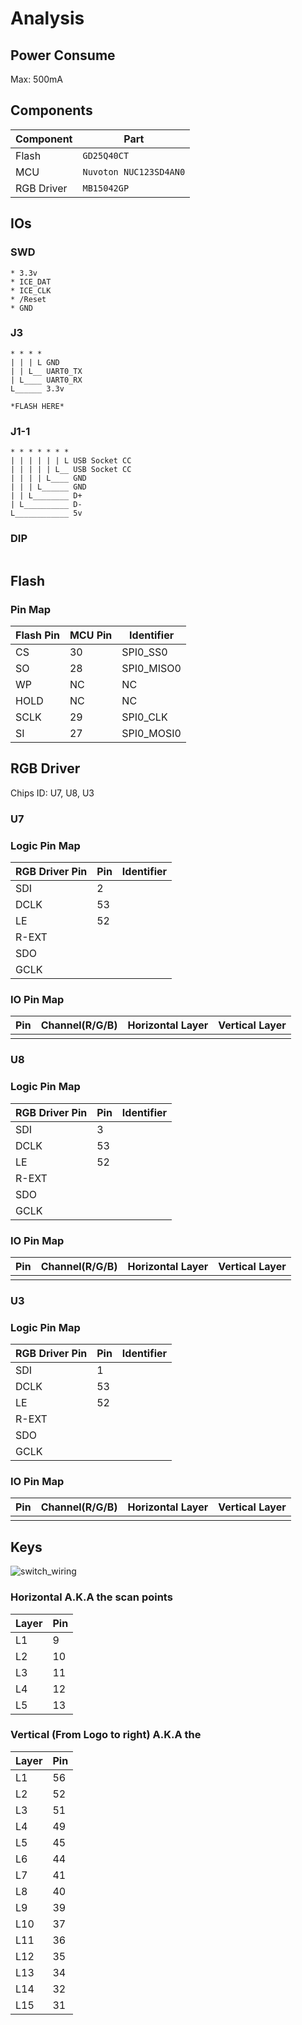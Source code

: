 # Analysis

## Power Consume

Max: 500mA



## Components

| Component  | Part                   |
| ---------- | ---------------------- |
| Flash      | `GD25Q40CT`            |
| MCU        | `Nuvoton NUC123SD4AN0` |
| RGB Driver | `MB15042GP`            |



## IOs

### SWD

```
* 3.3v
* ICE_DAT
* ICE_CLK
* /Reset
* GND
```



### J3

```
* * * *
| | | L GND
| | L__ UART0_TX
| L____ UART0_RX
L______ 3.3v
			
*FLASH HERE*
```



### J1-1

```
* * * * * * *
| | | | | | L USB Socket CC
| | | | | L__ USB Socket CC
| | | | L____ GND
| | | L______ GND
| | L________ D+
| L__________ D-
L____________ 5v
```

### DIP

```
```



## Flash



### Pin Map

| Flash Pin | MCU Pin | Identifier |
| --------- | ------- | ---------- |
| CS        | 30      | SPI0_SS0   |
| SO        | 28      | SPI0_MISO0 |
| WP        | NC      | NC         |
| HOLD      | NC      | NC         |
| SCLK      | 29      | SPI0_CLK   |
| SI        | 27      | SPI0_MOSI0 |



## RGB Driver

Chips ID: U7, U8, U3

### U7

### Logic Pin Map

| RGB Driver Pin | Pin  | Identifier |
| -------------- | ---- | ---------- |
| SDI            | 2    |            |
| DCLK           | 53   |            |
| LE             | 52   |            |
| R-EXT          |      |            |
| SDO            |      |            |
| GCLK           |      |            |

### IO Pin Map

| Pin  | Channel(R/G/B) | Horizontal Layer | Vertical Layer |
| ---- | -------------- | ---------------- | -------------- |
|      |                |                  |                |



### U8

### Logic Pin Map

| RGB Driver Pin | Pin  | Identifier |
| -------------- | ---- | ---------- |
| SDI            | 3    |            |
| DCLK           | 53   |            |
| LE             | 52   |            |
| R-EXT          |      |            |
| SDO            |      |            |
| GCLK           |      |            |

### IO Pin Map

| Pin  | Channel(R/G/B) | Horizontal Layer | Vertical Layer |
| ---- | -------------- | ---------------- | -------------- |
|      |                |                  |                |



### U3

### Logic Pin Map

| RGB Driver Pin | Pin  | Identifier |
| -------------- | ---- | ---------- |
| SDI            | 1    |            |
| DCLK           | 53   |            |
| LE             | 52   |            |
| R-EXT          |      |            |
| SDO            |      |            |
| GCLK           |      |            |

### IO Pin Map

| Pin  | Channel(R/G/B) | Horizontal Layer | Vertical Layer |
| ---- | -------------- | ---------------- | -------------- |
|      |                |                  |                |



## Keys

![switch_wiring](C:\Users\LTY\Desktop\Becon65\switch_wiring.jpg)

### Horizontal A.K.A the scan points

| Layer | Pin  |
| ----- | ---- |
| L1    | 9    |
| L2    | 10   |
| L3    | 11   |
| L4    | 12   |
| L5    | 13   |

### Vertical (From Logo to right) A.K.A the 

| Layer | Pin  |
| ----- | ---- |
| L1    | 56   |
| L2    | 52   |
| L3    | 51   |
| L4    | 49   |
| L5    | 45   |
| L6    | 44   |
| L7    | 41   |
| L8    | 40   |
| L9    | 39   |
| L10   | 37   |
| L11   | 36   |
| L12   | 35   |
| L13   | 34   |
| L14   | 32   |
| L15   | 31   |

